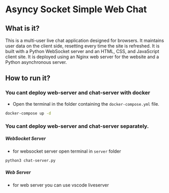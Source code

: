 # Asyncy Socket Simple Web Chat

## What is it?


This is a multi-user live chat application designed for browsers. It maintains user data on the client side, resetting every time the site is refreshed. It is built with a Python WebSocket server and an HTML, CSS, and JavaScript client site. It is deployed using an Nginx web server for the website and a Python asynchronous server.


## How to run it?

### You cant deploy web-server and chat-server with docker

- Open the terminal in the folder containing the `docker-compose.yml` file.

```bash
docker-compose up -d
```

### You cant deploy web-server and chat-server separately.
##### WebSocket Server
- for websocket server open terminal in `server` folder
```bash
python3 chat-server.py
```
##### Web Server
- for web server you can use vscode liveserver